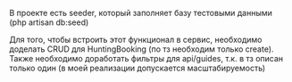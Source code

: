 В проекте есть seeder, который заполняет базу тестовыми данными (php artisan db:seed)

Для того, чтобы встроить этот функционал в сервис, необходимо доделать CRUD для HuntingBooking (по тз необходим только create). Также необходимо доработать фильтры для api/guides, т.к. в тз описан только один (в моей реализации допускается масштабируемость)
